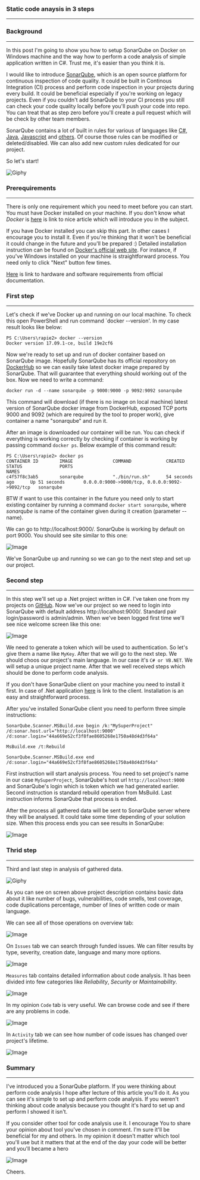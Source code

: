 ### Static code anaysis in 3 steps
___

### Background
___

In this post I'm going to show you how to setup SonarQube on Docker on Windows machine and the way how to perform a code analysis of simple application written in C#. Trust me, it's easier than you think it is.

I would like to introduce [SonarQube](https://www.sonarqube.org/), which is an open source platform for continuous inspection of code quality. It could be built in Continous Integration (CI) process and perform code inspection in your projects during every build. It could be beneficial especially if you're working on legacy projects. Even if you couldn't add SonarQube to your CI process you still can check your code quality locally before you'll push your code into repo. You can treat that as step zero before you'll create a pull request which will be check by other team members.

SonarQube contains a lot of built in rules for various of languages like [C#](https://www.sonarsource.com/products/codeanalyzers/sonarcsharp.html), [Java](https://www.sonarsource.com/products/codeanalyzers/sonarjava.html), [Javascript](https://www.sonarsource.com/products/codeanalyzers/sonarjs.html) and [others](https://www.sonarsource.com/products/codeanalyzers/). Of course those rules can be modified or deleted/disabled. We can also add new custom rules dedicated for our project.

So let's start!

![Giphy](https://media.giphy.com/media/1TzKVQwH820wM/giphy.gif)

### Prerequirements
___
There is only one requirement which you need to meet before you can start. You must have Docker installed on your machine. If you don't know what _Docker_ is [here](https://dev.to/hbibzdeploy/docker-series-what-is-docker-88k) is link to nice article which will introduce you in the subject.

If you have Docker installed you can skip this part. In other cases I encourage you to install it. Even if you're thinking that it won't be beneficial it could change in the future and you'll be prepared :) Detailed installation instruction can be found on [Docker's official web site](https://www.docker.com/). For instance, if you've Windows installed on your machine is straightforward process. You need only to click "Next" button few times. 

[Here](https://docs.docker.com/datacenter/ucp/1.1/installation/system-requirements/) is link to hardware and software requirements from official documentation.

### First step
___

Let's check if we've Docker up and running on our local machine. To check this open PowerShell and run command `docker --version'. In my case result looks like below:

```
PS C:\Users\rapie2> docker --version
Docker version 17.09.1-ce, build 19e2cf6
```

Now we're ready to set up and run of docker container based on SonarQube image. Hopefully SonarQube has its official repository on [DockerHub](https://hub.docker.com/_/sonarqube/) so we can easily take latest docker image prepared by SonarQube. That will guarantee that everything should working out of the box. Now we need to write a command:

```
docker run -d --name sonarqube -p 9000:9000 -p 9092:9092 sonarqube
```

This command will download (if there is no image on local machine) latest version of SonarQube docker image from DockerHub, exposed TCP ports 9000 and 9092 (which are required by the tool to proper work), give container a name "sonarqube" and run it.

After an image is downloaded our container will be run. You can check if everything is working correctly by checking if container is working by passing command `docker ps`. Below example of this command result:

```
PS C:\Users\rapie2> docker ps
CONTAINER ID        IMAGE               COMMAND             CREATED             STATUS              PORTS                                            NAMES
c4f57f8c3ab5        sonarqube           "./bin/run.sh"      54 seconds ago      Up 51 seconds       0.0.0.0:9000->9000/tcp, 0.0.0.0:9092->9092/tcp   sonarqube
```

BTW if want to use this container in the future you need only to start existing container by running a command `docker start sonarqube`, where _sonarqube_ is name of the container given during it creation (parameter --name).

We can go to http://localhost:9000/. SonarQube is working by default on port 9000. You should see site similar to this one:

![Image](.\sonarqube1.png)

We've SonarQube up and running so we can go to the next step and set up our project.

### Second step
___

In this step we'll set up a .Net project written in C#. I've taken one from my projects on [GitHub](https://github.com/rafalpienkowski/chain-as-a-service). Now we've our project so we need to login into SonarQube with default address http://localhost:9000/. Standard pair login/password is admin/admin. When we've been logged first time we'll see nice welcome screen like this one:

![Image](.\sonarqube2.png)

We need to generate a token which will be used to authentication. So let's give them a name like `MyKey`. After that we will go to the next step. We should choos our project's main language. In our case it's `C# or VB.NET`. We will setup a unique project name. After that we well received steps which should be done to perform code analysis. 

If you don't have SonarQube client on your machine you need to install it first. In case of .Net application [here](https://docs.sonarqube.org/display/SCAN/Analyzing+with+SonarQube+Scanner+for+MSBuild) is link to the client. Installation is an easy and straightforward process. 

After you've installed SonarQube client you need to perform three simple instructions:

```
SonarQube.Scanner.MSBuild.exe begin /k:"MySuperProject" /d:sonar.host.url="http://localhost:9000" /d:sonar.login="44a669e52cf3f8fae8605268e1750a48d4d3f64a"

MsBuild.exe /t:Rebuild

SonarQube.Scanner.MSBuild.exe end /d:sonar.login="44a669e52cf3f8fae8605268e1750a48d4d3f64a"
```

First instruction will start analysis process. You need to set project's name in our case `MySuperProject`, SonarQube's host url `http://localhost:9000` and SonarQube's login which is token which we had generated earlier. Second instruction is standard rebuild operation from  MsBuild. Last instruction informs SonarQube that process is ended.

After the process all gathered data will be sent to SonarQube server where they will be analysed. It could take some time depending of your solution size. When this process ends you can see results in SonarQube:

![Image](.\sonarqube3.png)

### Thrid step
___

Third and last step in analysis of gathered data. 

![Giphy](https://media.giphy.com/media/Zvgb12U8GNjvq/giphy.gif)

As you can see on screen above project description contains basic data about it like number of bugs, vulnerabilities, code smells, test coverage, code duplications percentage, number of lines of written code or main language.

We can see all of those operations on overview tab:

![Image](.\sonarqube4.png)

On `Issues` tab we can search through funded issues. We can filter results by type, severity, creation date, language and many more options.

![Image](.\sonarqube5.png)

`Measures` tab contains detailed information about code analysis. It has been divided into few categories like _Reliability_, _Security_ or _Maintainability_.

![Image](.\sonarqube8.png)

In my opinion `Code` tab is very useful. We can browse code and see if there are any problems in code.

![Image](.\sonarqube6.png)

In `Activity` tab we can see how number of code issues has changed over project's lifetime.

![Image](.\sonarqube7.png)

### Summary
___

I've introduced you a SonarQube platform. If you were thinking about perform code analysis I hope after lecture of this article you'll do it. As you can see it's simple to set up and perform code analysis. If you weren't thinking about code analysis because you thought it's hard to set up and perform I showed it isn't.

If you consider other tool for code analysis use it. I encourage You to share your opinion about tool you've chosen in comment. I'm sure it'll be beneficial for my and others. In my opinion it doesn't matter which tool you'll use but it matters that at the end of the day your code will be better and you'll became a hero

![Image](https://media.giphy.com/media/R8MIGe47XWx68/giphy.gif)

Cheers.

